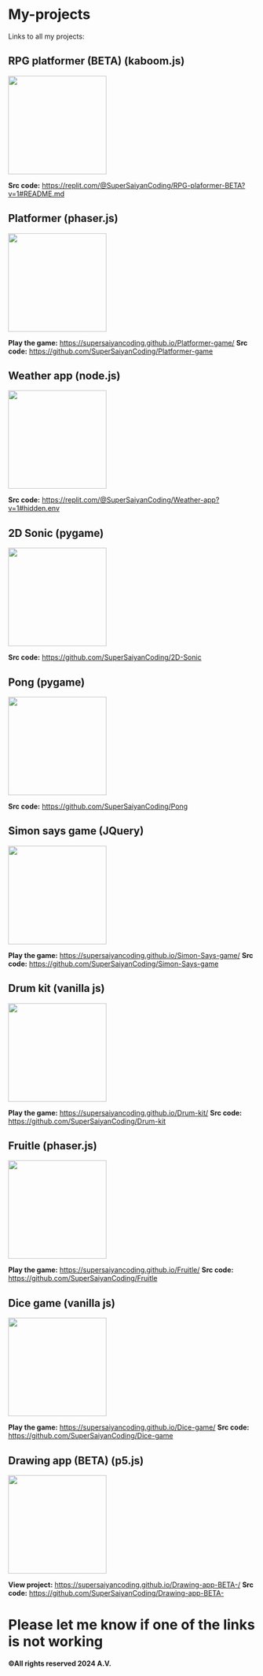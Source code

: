 # **My-projects**
Links to all my projects:
## **RPG platformer (BETA) (kaboom.js)**
<img src="https://github.com/SuperSaiyanCoding/My-projects/assets/112682624/4b083634-81a4-4afe-a15a-afad42cc8c4c" width="200">

**Src code:** https://replit.com/@SuperSaiyanCoding/RPG-plaformer-BETA?v=1#README.md

## **Platformer (phaser.js)**
<img src="https://storage.googleapis.com/replit/images/1699161928741_eb597938dff77f71a9f2e8113b1c0009.png" width="200">

**Play the game:** https://supersaiyancoding.github.io/Platformer-game/
**Src code:** https://github.com/SuperSaiyanCoding/Platformer-game

## **Weather app (node.js)**
<img src="https://github.com/SuperSaiyanCoding/Weather-app" width="200">

**Src code:** https://replit.com/@SuperSaiyanCoding/Weather-app?v=1#hidden.env

## **2D Sonic (pygame)**
<img src="https://github.com/SuperSaiyanCoding/My-projects/assets/112682624/4c67ca53-ed96-4083-b331-319cb73273bb" width="200">

**Src code:** https://github.com/SuperSaiyanCoding/2D-Sonic

## **Pong (pygame)**
<img src="https://github.com/SuperSaiyanCoding/My-projects/assets/112682624/13bdda9c-6280-43b6-95bb-6bf3b0faf221" width="200">

**Src code:** https://github.com/SuperSaiyanCoding/Pong

## **Simon says game (JQuery)**
<img src="https://github.com/SuperSaiyanCoding/My-projects/assets/112682624/51644314-75b3-4426-8649-39004cae71be" width="200">

**Play the game:** https://supersaiyancoding.github.io/Simon-Says-game/
**Src code:** https://github.com/SuperSaiyanCoding/Simon-Says-game

## **Drum kit (vanilla js)**
<img src="https://github.com/SuperSaiyanCoding/My-projects/assets/112682624/1a75b215-1a8e-4ade-ac5e-a2f67c546472" width="200">

**Play the game:** https://supersaiyancoding.github.io/Drum-kit/
**Src code:** https://github.com/SuperSaiyanCoding/Drum-kit


## **Fruitle (phaser.js)**
<img src="https://github.com/SuperSaiyanCoding/My-projects/assets/112682624/8b131f56-45a3-4941-aac9-8341323fc4d6" width="200">

**Play the game:** https://supersaiyancoding.github.io/Fruitle/
**Src code:** https://github.com/SuperSaiyanCoding/Fruitle


## **Dice game (vanilla js)**
<img src="https://github.com/SuperSaiyanCoding/My-projects/assets/112682624/c745fc58-8319-4e36-9b58-d1c2490e3a7d" width="200">

**Play the game:** https://supersaiyancoding.github.io/Dice-game/
**Src code:** https://github.com/SuperSaiyanCoding/Dice-game

## **Drawing app (BETA) (p5.js)**
<img src="https://github.com/SuperSaiyanCoding/My-projects/assets/112682624/3061b2f0-2285-4491-8c78-64d717f100af" width="200">

**View project:** https://supersaiyancoding.github.io/Drawing-app-BETA-/
**Src code:** https://github.com/SuperSaiyanCoding/Drawing-app-BETA-



# Please let me know if one of the links is not working

**©All rights reserved 2024 A.V.**
